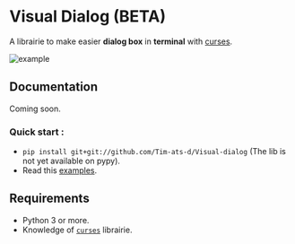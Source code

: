 # Visual Dialog (BETA)
A librairie to make easier **dialog box** in **terminal** with [curses](https://docs.python.org/3/library/curses.html).

![example](https://user-images.githubusercontent.com/59396366/98136859-a9218600-1ec1-11eb-9419-4ac5bfde2406.png)


## Documentation
Coming soon.


### Quick start :
* `pip install git+git://github.com/Tim-ats-d/Visual-dialog` (The lib is not yet available on pypy).
* Read this [examples](https://github.com/Tim-ats-d/Visual-dialog/blob/main/doc).



## Requirements
* Python 3 or more.
* Knowledge of [`curses`](https://docs.python.org/3/library/curses.html) librairie.


